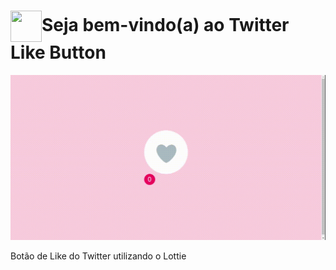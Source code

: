 
# <img src= "https://img.icons8.com/plasticine/2x/rocket.png" width="50px" height="50px" align="center"/>Seja bem-vindo(a) ao Twitter Like Button

![Twitter Like Button](https://github.com/DeboraMSantos/twitter-like-button/blob/master/public/img/twitter-like-button.gif)

Botão de Like do Twitter utilizando o Lottie


